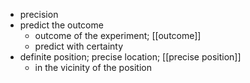 - precision
- predict the outcome
    - outcome of the experiment; [[outcome]]
    - predict with certainty
- definite position; precise location; [[precise position]]
    - in the vicinity of the position
